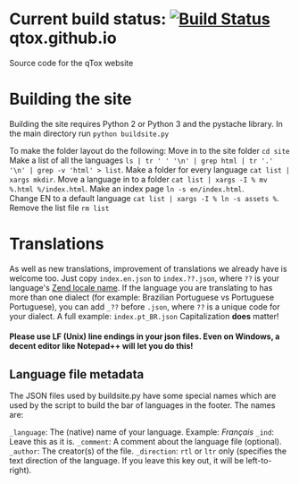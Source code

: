 **Current build status:**
[![Build Status](https://travis-ci.org/qTox/qTox-Website.svg?branch=master)](https://travis-ci.org/qTox/qTox-Website)
qtox.github.io
==================

Source code for the qTox website

Building the site
=================

Building the site requires Python 2 or Python 3 and the pystache library.
In the main directory run ``python buildsite.py``

To make the folder layout do the following:
Move in to the site folder ``cd site``
Make a list of all the languages ``ls | tr ' ' '\n' | grep html | tr '.' '\n' | grep -v 'html' > list``.
Make a folder for every language ``cat list | xargs mkdir``.
Move a language in to a folder ``cat list | xargs -I % mv %.html %/index.html``.
Make an index page ``ln -s en/index.html``.
<br/>
Change EN to a default language ``cat list | xargs -I % ln -s assets %``.
<br/>
Remove the list file ``rm list``

Translations
============

As well as new translations, improvement of translations we already have is welcome too. Just copy ``index.en.json`` to ``index.??.json``, where ``??`` is your language's [Zend locale name](http://framework.zend.com/manual/1.12/en/zend.locale.appendix.html).
If the language you are translating to has more than one dialect (for example: Brazilian Portuguese vs Portuguese Portuguese), you can add ``_??`` before ``.json``, where ``??`` is a unique code for your dialect. A full example: ``index.pt_BR.json`` Capitalization **does** matter!

#### Please **use LF (Unix) line endings in your json files**. Even on Windows, a decent editor like Notepad++ will let you do this!

Language file metadata
----------------------

The JSON files used by buildsite.py have some special names which are used by the script to build the bar of languages in the footer. The names are:

``_language``: The (native) name of your language. Example: *Français*
``_ind``: Leave this as it is.
``_comment``: A comment about the language file (optional).
``_author``: The creator(s) of the file.
``_direction``: ``rtl`` or ``ltr`` only (specifies the text direction of the language. If you leave this key out, it will be left-to-right).
